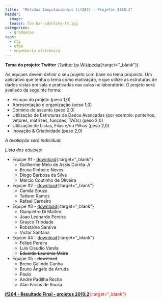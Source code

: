 ```yaml
---
title:  "Métodos Computacionais [if264] - Projetos 2010.2"
header:
  image: 
  teaser: foo-bar-identity-th.jpg
categories: 
  - graduacao
tags:
  - ctg
  - ufpe
  - engenharia eletrônica
---
```


**Tema do projeto: Twitter** ([Twitter by Wikipedia](http://pt.wikipedia.org/wiki/Twitter){:target="_blank"})

As equipes devem definir o seu projeto com base no tema proposto. Um aplicativo que tenha o tema como motivação, e que utilize as estruturas de dados vistas em sala e praticadas nas aulas no laboratório. O projeto será avaliado da seguinte forma:

- Escopo do projeto (peso 1,0)
- Apresentação e organização (peso 1,0)
- Domínio do assunto (peso 2,0)
- Utilização de Estruturas de Dados Avançadas (por exemplo: ponteiros, vetores, matrizes, funções, TADs) (peso 2,0)
- Utilização de Listas, Filas e/ou Pilhas (peso 2,0)
- Inovação & Criatividade (peso 2,0)

*A avaliação será individual.*

*Lista das equipes:*

- Equipe #1 - [download](http://cl.ly/4clW){:target="_blank"}
    - Guilherme Melo de Assis Corrêa Jr
    - Bruna Pinheiro Neves
    - Diogo Barbosa da Silva
    - Marcio Coutinho de Oliveira
- Equipe #2 - [download](http://cl.ly/4cp7){:target="_blank"}
  - Camila Souza
  - Tatiane Ramos
  - Rafael Carneiro
- Equipe #3 - [download](http://cl.ly/4cPM){:target="_blank"}
    - Gianpietro Di Matteo
    - Joao Leonardo Pereira
    - Grayce Trindade
    - Robstaine Saraiva
    - Victor Santana
- Equipe #4 - [download](http://cl.ly/4cf8){:target="_blank"}
    - Felipe Pereira
    - Luis Claudio Varela
    - <del>Eduardo Laurenio Meira</del>
- Equipe #5 - <del>download</del>
  - Breno Galindo Cunha
  - Bruno Ângelo de Arruda
  - Paulo
  - André Padilha Rocha
  - Alan Farias de Sousa

<span style="color:#ff0000;">[**if264 - Resultado Final - projetos 2010.2**](https://docs.google.com/viewer?a=v&pid=explorer&chrome=true&srcid=0Bxt1VZoj3lGuZjk3NzU4NWEtYWI2Yy00ZTU2LTkxMTctN2YxMmMyMTc5NjJi&hl=en&authkey=CJi7kZAG){:target="_blank"}</span>